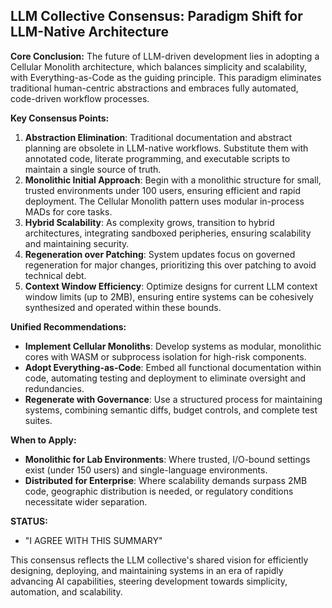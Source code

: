 ## LLM Collective Consensus: Paradigm Shift for LLM-Native Architecture

**Core Conclusion:** The future of LLM-driven development lies in adopting a Cellular Monolith architecture, which balances simplicity and scalability, with Everything-as-Code as the guiding principle. This paradigm eliminates traditional human-centric abstractions and embraces fully automated, code-driven workflow processes. 

**Key Consensus Points:**
1. **Abstraction Elimination**: Traditional documentation and abstract planning are obsolete in LLM-native workflows. Substitute them with annotated code, literate programming, and executable scripts to maintain a single source of truth.
2. **Monolithic Initial Approach**: Begin with a monolithic structure for small, trusted environments under 100 users, ensuring efficient and rapid deployment. The Cellular Monolith pattern uses modular in-process MADs for core tasks.
3. **Hybrid Scalability**: As complexity grows, transition to hybrid architectures, integrating sandboxed peripheries, ensuring scalability and maintaining security.
4. **Regeneration over Patching**: System updates focus on governed regeneration for major changes, prioritizing this over patching to avoid technical debt.
5. **Context Window Efficiency**: Optimize designs for current LLM context window limits (up to 2MB), ensuring entire systems can be cohesively synthesized and operated within these bounds.

**Unified Recommendations:**
- **Implement Cellular Monoliths**: Develop systems as modular, monolithic cores with WASM or subprocess isolation for high-risk components.
- **Adopt Everything-as-Code**: Embed all functional documentation within code, automating testing and deployment to eliminate oversight and redundancies.
- **Regenerate with Governance**: Use a structured process for maintaining systems, combining semantic diffs, budget controls, and complete test suites.

**When to Apply:**
- **Monolithic for Lab Environments**: Where trusted, I/O-bound settings exist (under 150 users) and single-language environments.
- **Distributed for Enterprise**: Where scalability demands surpass 2MB code, geographic distribution is needed, or regulatory conditions necessitate wider separation.

**STATUS:**
- "I AGREE WITH THIS SUMMARY"

This consensus reflects the LLM collective's shared vision for efficiently designing, deploying, and maintaining systems in an era of rapidly advancing AI capabilities, steering development towards simplicity, automation, and scalability.